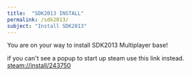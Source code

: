 ```yaml
---
title:  "SDK2013 INSTALL"
permalink: /sdk2013/
subject: "Install SDK2013"
---
```


You are on your way to install SDK2013 Multiplayer base!

if you can't see a popup to start up steam use this link instead.
[steam://install/243750](steam://install/243750)

<html>
  <head>
  <script>
	
  </script>
  <title>SDK2013 INSTALL - Pre-Fortress 2</title>
	<meta name="description" content="Install sdk2031 mp"><meta property="og:image" content="https://wiki.teamfortress.com/w/images/5/54/Tf2_trailer03.png">
	<meta name="twitter:card" content="summary_large_image"><meta name="theme-color" content="#b73739">
	<link rel="icon" href="https://prefortress.com/favicon.ico">
    <meta http-equiv="refresh" content="1; url='steam://install/243750'" />
  </head>
</html>